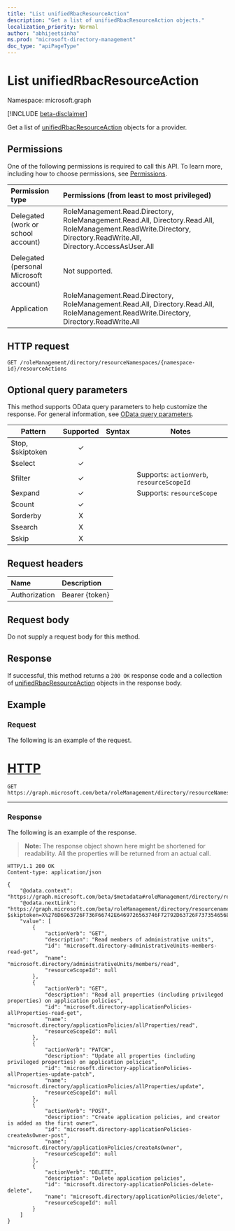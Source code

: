 ```yaml
---
title: "List unifiedRbacResourceAction"
description: "Get a list of unifiedRbacResourceAction objects."
localization_priority: Normal
author: "abhijeetsinha"
ms.prod: "microsoft-directory-management"
doc_type: "apiPageType"
---
```


# List unifiedRbacResourceAction

Namespace: microsoft.graph

[!INCLUDE [beta-disclaimer](../../includes/beta-disclaimer.md)]

Get a list of [unifiedRbacResourceAction](../resources/unifiedrbacresourceaction.md) objects for a provider. 

## Permissions

One of the following permissions is required to call this API. To learn more, including how to choose permissions, see [Permissions](/graph/permissions-reference).

|Permission type      | Permissions (from least to most privileged)              |
|:--------------------|:---------------------------------------------------------|
|Delegated (work or school account) | RoleManagement.Read.Directory, RoleManagement.Read.All, Directory.Read.All, RoleManagement.ReadWrite.Directory, Directory.ReadWrite.All, Directory.AccessAsUser.All    |
|Delegated (personal Microsoft account) | Not supported.    |
|Application | RoleManagement.Read.Directory, RoleManagement.Read.All, Directory.Read.All, RoleManagement.ReadWrite.Directory, Directory.ReadWrite.All |

## HTTP request

<!-- { "blockType": "ignored" } -->

```http
GET /roleManagement/directory/resourceNamespaces/{namespace-id}/resourceActions
```

## Optional query parameters

This method supports OData query parameters to help customize the response. For general information, see [OData query parameters](/graph/query-parameters).

| Pattern          | Supported | Syntax | Notes                                     |
| ---------------- | :-------: | ------ | ----------------------------------------- |
| $top, $skiptoken |     ✓     |        |                                           |
| $select          |     ✓     |        |                                           |
| $filter          |     ✓     |        | Supports: `actionVerb`, `resourceScopeId` |
| $expand          |     ✓     |        | Supports: `resourceScope`                 |
| $count           |     ✓     |        |                                           |
| $orderby         |     X     |        |                                           |
| $search          |     X     |        |                                           |
| $skip            |     X     |        |                                           |

## Request headers

| Name      |Description|
|:----------|:----------|
| Authorization | Bearer {token} |

## Request body

Do not supply a request body for this method.

## Response

If successful, this method returns a `200 OK` response code and a collection of [unifiedRbacResourceAction](../resources/unifiedrbacresourceaction.md) objects in the response body.

## Example

### Request

The following is an example of the request.


# [HTTP](#tab/http)
<!-- {
  "blockType": "request",
  "name": "list_unifiedrbacresourceaction"
}-->

```msgraph-interactive
GET https://graph.microsoft.com/beta/roleManagement/directory/resourceNamespaces/microsoft.directory/resourceActions
```
---

### Response

The following is an example of the response.

> **Note:** The response object shown here might be shortened for readability. All the properties will be returned from an actual call.

<!-- {
  "blockType": "response",
  "truncated": true,
  "@odata.type": "microsoft.graph.unifiedRbacResourceAction"
} -->

```http
HTTP/1.1 200 OK
Content-type: application/json

{
    "@odata.context": "https://graph.microsoft.com/beta/$metadata#roleManagement/directory/resourceNamespaces('microsoft.directory')/resourceActions",
    "@odata.nextLink": "https://graph.microsoft.com/beta/roleManagement/directory/resourcenamespaces/microsoft.directory/resourceactions?$skiptoken=X%276D6963726F736F66742E6469726563746F72792D63726F737354656E616E74416363657373506F6C69636965732D74656E616E7444656661756C742D7570646174652D70617463684800000001000000%27",
    "value": [
        {
            "actionVerb": "GET",
            "description": "Read members of administrative units",
            "id": "microsoft.directory-administrativeUnits-members-read-get",
            "name": "microsoft.directory/administrativeUnits/members/read",
            "resourceScopeId": null
        },
        {
            "actionVerb": "GET",
            "description": "Read all properties (including privileged properties) on application policies",
            "id": "microsoft.directory-applicationPolicies-allProperties-read-get",
            "name": "microsoft.directory/applicationPolicies/allProperties/read",
            "resourceScopeId": null
        },
        {
            "actionVerb": "PATCH",
            "description": "Update all properties (including privileged properties) on application policies",
            "id": "microsoft.directory-applicationPolicies-allProperties-update-patch",
            "name": "microsoft.directory/applicationPolicies/allProperties/update",
            "resourceScopeId": null
        },
        {
            "actionVerb": "POST",
            "description": "Create application policies, and creator is added as the first owner",
            "id": "microsoft.directory-applicationPolicies-createAsOwner-post",
            "name": "microsoft.directory/applicationPolicies/createAsOwner",
            "resourceScopeId": null
        },
        {
            "actionVerb": "DELETE",
            "description": "Delete application policies",
            "id": "microsoft.directory-applicationPolicies-delete-delete",
            "name": "microsoft.directory/applicationPolicies/delete",
            "resourceScopeId": null
        }
    ]
}

```

<!-- uuid: 16cd6b66-4b1a-43a1-adaf-3a886856ed98
2019-02-04 14:57:30 UTC -->
<!-- {
  "type": "#page.annotation",
  "description": "List unifiedRbacResourceAction",
  "keywords": "",
  "section": "documentation",
  "tocPath": ""
}-->
